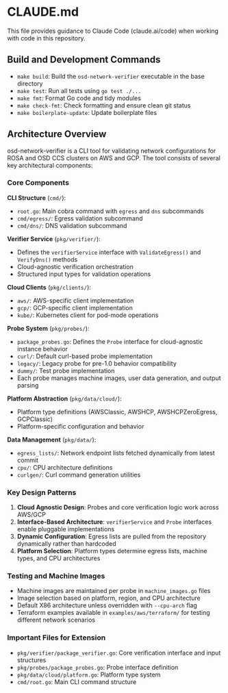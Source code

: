 # CLAUDE.md

This file provides guidance to Claude Code (claude.ai/code) when working with code in this repository.

## Build and Development Commands

- `make build`: Build the `osd-network-verifier` executable in the base directory
- `make test`: Run all tests using `go test ./...`
- `make fmt`: Format Go code and tidy modules
- `make check-fmt`: Check formatting and ensure clean git status
- `make boilerplate-update`: Update boilerplate files

## Architecture Overview

osd-network-verifier is a CLI tool for validating network configurations for ROSA and OSD CCS clusters on AWS and GCP. The tool consists of several key architectural components:

### Core Components

**CLI Structure** (`cmd/`):
- `root.go`: Main cobra command with `egress` and `dns` subcommands
- `cmd/egress/`: Egress validation subcommand
- `cmd/dns/`: DNS validation subcommand

**Verifier Service** (`pkg/verifier/`):
- Defines the `verifierService` interface with `ValidateEgress()` and `VerifyDns()` methods
- Cloud-agnostic verification orchestration
- Structured input types for validation operations

**Cloud Clients** (`pkg/clients/`):
- `aws/`: AWS-specific client implementation
- `gcp/`: GCP-specific client implementation
- `kube/`: Kubernetes client for pod-mode operations

**Probe System** (`pkg/probes/`):
- `package_probes.go`: Defines the `Probe` interface for cloud-agnostic instance behavior
- `curl/`: Default curl-based probe implementation
- `legacy/`: Legacy probe for pre-1.0 behavior compatibility
- `dummy/`: Test probe implementation
- Each probe manages machine images, user data generation, and output parsing

**Platform Abstraction** (`pkg/data/cloud/`):
- Platform type definitions (AWSClassic, AWSHCP, AWSHCPZeroEgress, GCPClassic)
- Platform-specific configuration and behavior

**Data Management** (`pkg/data/`):
- `egress_lists/`: Network endpoint lists fetched dynamically from latest commit
- `cpu/`: CPU architecture definitions
- `curlgen/`: Curl command generation utilities

### Key Design Patterns

1. **Cloud Agnostic Design**: Probes and core verification logic work across AWS/GCP
2. **Interface-Based Architecture**: `verifierService` and `Probe` interfaces enable pluggable implementations
3. **Dynamic Configuration**: Egress lists are pulled from the repository dynamically rather than hardcoded
4. **Platform Selection**: Platform types determine egress lists, machine types, and CPU architectures

### Testing and Machine Images

- Machine images are maintained per probe in `machine_images.go` files
- Image selection based on platform, region, and CPU architecture
- Default X86 architecture unless overridden with `--cpu-arch` flag
- Terraform examples available in `examples/aws/terraform/` for testing different network scenarios

### Important Files for Extension

- `pkg/verifier/package_verifier.go`: Core verification interface and input structures
- `pkg/probes/package_probes.go`: Probe interface definition
- `pkg/data/cloud/platform.go`: Platform type system
- `cmd/root.go`: Main CLI command structure